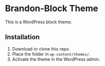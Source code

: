 # Brandon-Block Theme

This is a WordPress block theme.  

## Installation
1. Download or clone this repo.
2. Place the folder in `wp-content/themes/`.
3. Activate the theme in the WordPress admin.
